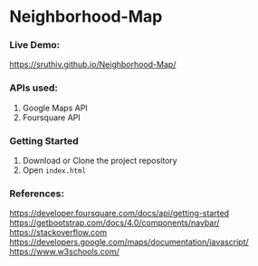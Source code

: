 # Neighborhood-Map
### Live Demo:
https://sruthiv.github.io/Neighborhood-Map/

### APIs used:
1. Google Maps API
2. Foursquare API

### Getting Started
1. Download or Clone the project repository  
2. Open `index.html`

### References:
https://developer.foursquare.com/docs/api/getting-started  
https://getbootstrap.com/docs/4.0/components/navbar/  
https://stackoverflow.com  
https://developers.google.com/maps/documentation/javascript/  
https://www.w3schools.com/ 
